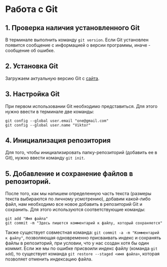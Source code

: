# Работа с Git

## 1. Проверка наличия установленного Git

В терминале выполнить команду `git version`.
Если Git установлен появится сообщение с информацией о версии программы, иначе - сообщение об ошибке.

## 2. Установка Git
Загружаем актуальную версию Git с [сайта](https://git.scm/com/dowunloads).

## 3. Настройка Git
При первом использовании Git необходимо представиться. Для этого нужно ввести в терминале две команды:
~~~
git config --global user.email "one@gmail.com"
git config --global user.name "Viktor"
~~~
## 4. Инициализация репозитория
Для того, чтобы инициализировать папку-репозиторий (добавить ее в Git), нужно ввести команду `git init`.

## 5. Добавление и сохранение файлов в репозиторий.
После того, как мы напишем определенную часть текста (размеры текста выбираются по личному усмотрению), добавим какой-либо файл, нам необходимо все новое добавить в репозиторий Git и сохранить. Для этого используются соответствующие команды:
~~~
git add "Имя файла"
git commit -m "Здесь пишется комментарий к файлу, который сохраняется"
~~~
Также существует совместная команда: `git commit -a -m "Комментарий к файлу"`, позволяющая одновременно присваивать индекс и сохранять файлы в репозиторий, при условии, что у нас создан хотя бы один коммит.
Если же мы по ошибке присвоили индекс файлу (команда `git add`), то существует команда `git restore --staged <имя файла>`, которая позволяет отменить индексацию файла.